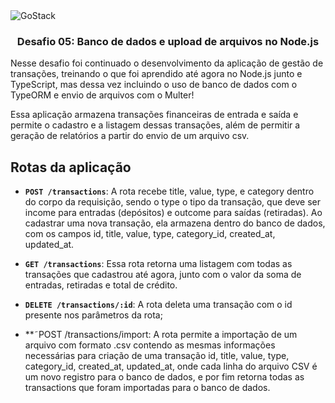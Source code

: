 <img alt="GoStack" src="https://storage.googleapis.com/golden-wind/bootcamp-gostack/header-desafios.png" />

<h3 align="center">
  Desafio 05: Banco de dados e upload de arquivos no Node.js
</h3>

Nesse desafio foi continuado o desenvolvimento da aplicação de gestão de transações, treinando o que foi aprendido até agora no Node.js junto e TypeScript, mas dessa vez incluindo o uso de banco de dados com o TypeORM e envio de arquivos com o Multer!

Essa aplicação armazena transações financeiras de entrada e saída e permite o cadastro e a listagem dessas transações, além de permitir a geração de relatórios a partir do envio de um arquivo csv.

## Rotas da aplicação

- **`POST /transactions`**: A rota recebe title, value, type, e category dentro do corpo da requisição, sendo o type o tipo da transação, que deve ser income para entradas (depósitos) e outcome para saídas (retiradas). Ao cadastrar uma nova transação, ela armazena dentro do banco de dados, com os campos id, title, value, type, category_id, created_at, updated_at.

- **`GET /transactions`**: Essa rota retorna uma listagem com todas as transações que cadastrou até agora, junto com o valor da soma de entradas, retiradas e total de crédito.

- **`DELETE /transactions/:id`**: A rota deleta uma transação com o id presente nos parâmetros da rota;

- **˜POST /transactions/import: A rota permite a importação de um arquivo com formato .csv contendo as mesmas informações necessárias para criação de uma transação id, title, value, type, category_id, created_at, updated_at, onde cada linha do arquivo CSV é um novo registro para o banco de dados, e por fim retorna todas as transactions que foram importadas para o banco de dados.
